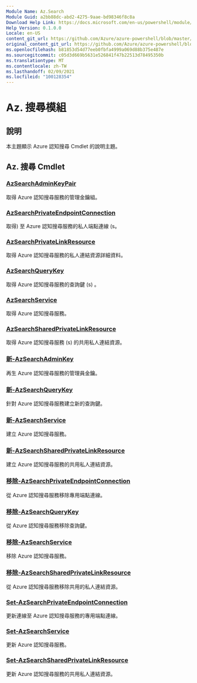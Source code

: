```yaml
---
Module Name: Az.Search
Module Guid: a2bb88dc-abd2-4275-9aae-bd98346f8c8a
Download Help Link: https://docs.microsoft.com/en-us/powershell/module/az.search
Help Version: 0.1.0.0
Locale: en-US
content_git_url: https://github.com/Azure/azure-powershell/blob/master/src/Search/Search/help/Az.Search.md
original_content_git_url: https://github.com/Azure/azure-powershell/blob/master/src/Search/Search/help/Az.Search.md
ms.openlocfilehash: b81853d54d77eeb0fbfa4999a069d88b375e487e
ms.sourcegitcommit: c05d3d669b5631e526841f47b22513d78495350b
ms.translationtype: MT
ms.contentlocale: zh-TW
ms.lasthandoff: 02/09/2021
ms.locfileid: "100128354"
---
```

# Az. 搜尋模組
## 說明
本主題顯示 Azure 認知搜尋 Cmdlet 的說明主題。

## Az. 搜尋 Cmdlet
### [AzSearchAdminKeyPair](Get-AzSearchAdminKeyPair.md)
取得 Azure 認知搜尋服務的管理金鑰組。

### [AzSearchPrivateEndpointConnection](Get-AzSearchPrivateEndpointConnection.md)
取得) 至 Azure 認知搜尋服務的私人端點連線 (s。

### [AzSearchPrivateLinkResource](Get-AzSearchPrivateLinkResource.md)
取得 Azure 認知搜尋服務的私人連結資源詳細資料。

### [AzSearchQueryKey](Get-AzSearchQueryKey.md)
取得 Azure 認知搜尋服務的查詢鍵 (s) 。

### [AzSearchService](Get-AzSearchService.md)
取得 Azure 認知搜尋服務。

### [AzSearchSharedPrivateLinkResource](Get-AzSearchSharedPrivateLinkResource.md)
取得 Azure 認知搜尋服務 (s) 的共用私人連結資源。

### [新-AzSearchAdminKey](New-AzSearchAdminKey.md)
再生 Azure 認知搜尋服務的管理員金鑰。

### [新-AzSearchQueryKey](New-AzSearchQueryKey.md)
針對 Azure 認知搜尋服務建立新的查詢鍵。

### [新-AzSearchService](New-AzSearchService.md)
建立 Azure 認知搜尋服務。

### [新-AzSearchSharedPrivateLinkResource](New-AzSearchSharedPrivateLinkResource.md)
建立 Azure 認知搜尋服務的共用私人連結資源。

### [移除-AzSearchPrivateEndpointConnection](Remove-AzSearchPrivateEndpointConnection.md)
從 Azure 認知搜尋服務移除專用端點連線。

### [移除-AzSearchQueryKey](Remove-AzSearchQueryKey.md)
從 Azure 認知搜尋服務移除查詢鍵。

### [移除-AzSearchService](Remove-AzSearchService.md)
移除 Azure 認知搜尋服務。

### [移除-AzSearchSharedPrivateLinkResource](Remove-AzSearchSharedPrivateLinkResource.md)
從 Azure 認知搜尋服務移除共用的私人連結資源。

### [Set-AzSearchPrivateEndpointConnection](Set-AzSearchPrivateEndpointConnection.md)
更新連線至 Azure 認知搜尋服務的專用端點連線。

### [Set-AzSearchService](Set-AzSearchService.md)
更新 Azure 認知搜尋服務。

### [Set-AzSearchSharedPrivateLinkResource](Set-AzSearchSharedPrivateLinkResource.md)
更新 Azure 認知搜尋服務的共用私人連結資源。

